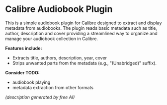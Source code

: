 # Calibre Audiobook Plugin


This is a simple audiobook plugin for [Calibre](https://calibre-ebook.com/)
designed to extract and display metadata from audiobooks. 
The plugin reads basic metadata such as title, author, description and cover providing a streamlined way to organize and manage your audiobook collection in Calibre.

**Features include:**

- Extracts title, authors, description, year, cover
- Strips unwanted parts from the metadata (e.g., "(Unabridged)" suffix).

**Consider TODO:**

 - audiobook playing
 - metadata extraction from other formats

_(description generated by free AI)_